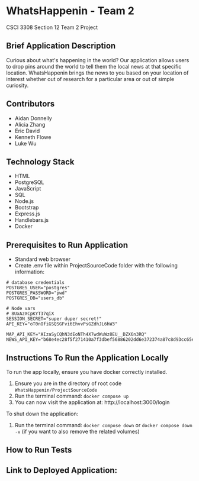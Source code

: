 # WhatsHappenin - Team 2
CSCI 3308 Section 12 Team 2 Project

## Brief Application Description
Curious about what's happening in the world? Our application allows users to drop pins around the world to tell them the local news at that specific location. WhatsHappenin brings the news to you based on your location of interest whether out of research for a particular area or out of simple curiosity.

## Contributors
* Aidan Donnelly
* Alicia Zhang
* Eric David
* Kenneth Flowe
* Luke Wu

## Technology Stack
* HTML
* PostgreSQL
* JavaScript
* SQL
* Node.js
* Bootstrap
* Express.js
* Handlebars.js
* Docker

## Prerequisites to Run Application
* Standard web browser
* Create .env file within ProjectSourceCode folder with the following information:
```
# database credentials
POSTGRES_USER="postgres"
POSTGRES_PASSWORD="pwd"
POSTGRES_DB="users_db"

# Node vars
# 8UxAzXCpKYT37qiX
SESSION_SECRET="super duper secret!"
API_KEY="oT0nOfiGSQSGFvi6EhvvPsGZdhJL6hW3"

MAP_API_KEY="AIzaSyCQhN3dEoNTh4X7wdWuWz8EU__DZX6n3RQ"
NEWS_API_KEY="b68e4ec28f5f271410a7f3dbef56886202dd6e372374a87c8d93cc65e2f0f4e5"
```

## Instructions To Run the Application Locally 
To run the app locally, ensure you have docker correctly installed.
1. Ensure you are in the directory of root code `WhatsHappenin/ProjectSourceCode`
2. Run the terminal command: ```docker compose up```
3. You can now visit the application at: http://localhost:3000/login

To shut down the application:
1. Run the terminal command: `docker compose down` or `docker compose down -v` (if you want to also remove the related volumes)


## How to Run Tests

## Link to Deployed Application: